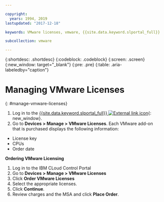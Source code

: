 ```yaml
---

copyright:
  years: 1994, 2019
lastupdated: "2017-12-18"

keywords: VMware licenses, vmware, {{site.data.keyword.slportal_full}}

subcollection: vmware

---
```


{:shortdesc: .shortdesc}
{:codeblock: .codeblock}
{:screen: .screen}
{:new_window: target="_blank"}
{:pre: .pre}
{:table: .aria-labeledby="caption"}

# Managing VMware Licenses
{: #manage-vmware-licenses}

1. Log in to the [{{site.data.keyword.slportal_full}} ![External link icon](../../icons/launch-glyph.svg "External link icon")](https://control.softlayer.com/){: new_window}.
2. Go to **Devices > Manage > VMware Licenses**. Each VMware add-on that is purchased displays the following information:
  * License key
  * CPUs
  * Order date

**Ordering VMware Licensing**
1. Log in to the IBM CLoud Control Portal
2. Go to **Devices > Manage > VMware Licenses**
3. Click **Order VMware Licenses**
4. Select the appropriate licenses.
5. Click **Continue**.
6. Review charges and the MSA and click **Place Order**. 
